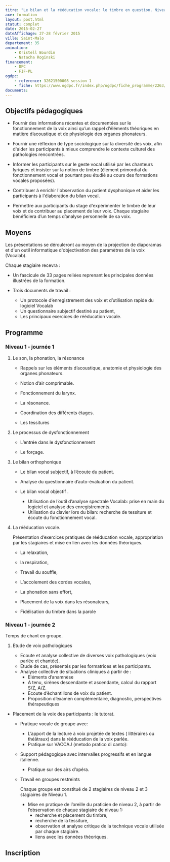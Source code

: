```yaml
---
titre: "Le bilan et la rééducation vocale: le timbre en question. Niveau 1"
axe: formation
layout: post.html
statut: complet
date: 2015-02-27
dateAffichage: 27-28 février 2015
ville: Saint-Malo
departement: 35
animation: 
    - Kristell Bourdin
    - Natacha Roginski
financement:
    - DPC
    - FIF-PL
ogdpc:
    - reference: 32621500008 session 1
    - fiche: https://www.ogdpc.fr/index.php/ogdpc/fiche_programme/2263/64210
documents:    
--- 
```

<!-- Animé par Kristell Bourdin et Natacha Roginski, orthophonistes -->
<!-- A St Malo, 27 et 28 février 2015 -->

## Objectifs pédagogiques

- Fournir des informations récentes et documentées  sur le fonctionnement de la voix ainsi qu’un rappel d’éléments théoriques en matière d’acoustique et de physiologie des organes phonateurs.

- Fournir une réflexion de type sociologique sur la diversité des voix, afin d'aider les participants à mieux comprendre le contexte culturel des pathologies rencontrées.

- Informer les participants sur le geste vocal utilisé par les chanteurs lyriques et insister sur la notion de timbre (élément primordial du fonctionnement vocal et pourtant peu étudié au cours des formations vocales proposées).

- Contribuer à enrichir l'observation du patient dysphonique et aider les participants à l'élaboration du bilan vocal.

- Permettre aux participants du stage d'expérimenter le timbre de leur voix et de contribuer au placement de leur voix. Chaque stagiaire bénéficiera d’un temps d’analyse personnelle de sa voix.

## Moyens

Les présentations se dérouleront au moyen de la projection de diaporamas et d'un outil informatique d'objectivation des paramètres de la voix (Vocalab).

Chaque stagiaire recevra :

- Un fascicule de 33 pages reliées reprenant les principales données illustrées 
de la formation.

- Trois documents de travail :
    -  Un protocole d’enregistrement des voix et d’utilisation rapide du logiciel Vocalab
    -  Un questionnaire subjectif destiné au patient,
    -  Les principaux exercices de rééducation vocale.

## Programme

### Niveau 1 - journée 1

1. Le son, la phonation, la résonance

    - Rappels sur les éléments d’acoustique, anatomie et physiologie des organes phonateurs.
    
    - Notion d’air comprimable.
    
    - Fonctionnement du larynx.
    
    - La résonance.
    
    - Coordination des différents étages.
    
    - Les tessitures

2.  Le processus de dysfonctionnement

    - L’entrée dans le dysfonctionnement
     
    - Le forçage.
     
3.  Le bilan orthophonique

    - Le bilan vocal subjectif, à l’écoute du patient.
    
    - Analyse du questionnaire d’auto-évaluation du patient.
    
    - Le bilan vocal objectif .
        - Utilisation de l’outil d’analyse spectrale Vocalab: prise en main du logiciel et analyse 
    des enregistrements.
        - Utilisation du clavier lors du bilan: recherche de tessiture et écoute du fonctionnement 
    vocal.

4.  La rééducation vocale.

    Présentation d’exercices pratiques de rééducation vocale, appropriation par les stagiaires et mise en lien avec les données théoriques.

    - La relaxation,
    
    - la respiration,
    
    - Travail du souffle,
    
    - L’accolement des cordes vocales,  
    
    - La phonation sans effort,
    
    - Placement de la voix dans les résonateurs,
    
    - Fidélisation du timbre dans la parole

### Niveau 1 - journée 2

Temps de chant en groupe.

1. Etude de voix pathologiques

    - Ecoute et analyse collective de diverses voix pathologiques (voix parlée et chantée).
    - Etude de cas, présentés par les formatrices et les participants.
    - Analyse collective de situations cliniques à partir de :
        - Eléments d’anamnèse    
        - A tenu, sirènes descendante et ascendante, calcul du rapport S/Z, A/Z.
        - Ecoute d’échantillons de voix du patient.
        - Proposition d’examen complémentaire, diagnostic, perspectives thérapeutiques

- Placement de la voix des participants : le tutorat.
    - Pratique vocale de groupe avec:
        - L’apport de la lecture à voix projetée de textes ( littéraires ou théâtraux) dans la 
rééducation de la voix parlée.
        - Pratique sur VACCAJ (metodo pratico di canto):
    - Support pédagogique avec intervalles progressifs et en langue italienne.
        - Pratique sur des airs d’opéra.

    - Travail en groupes restreints

        Chaque groupe est constitué de 2 stagiaires de niveau 2 et 3 stagiaires de Niveau 1.
        - Mise en pratique de l’oreille du praticien de niveau 2, à partir de l’observation de chaque stagiaire de niveau 1:
            - recherche et placement du timbre, 
            - recherche de la tessiture,
            - observation et analyse critique de la technique vocale utilisée par chaque stagiaire.
            - liens avec les données théoriques.

## Inscription

<!--Formation accessible en DPC et en FIF-PL-->
<!--
Inscription sur le site [ogdpc](http://www.ogdpc.fr/)

[fiche ogdpc](https://www.ogdpc.fr/index.php/ogdpc/fiche_programme/2263/64210)

N° de référence du programme : 32621500008 session 1
-->
